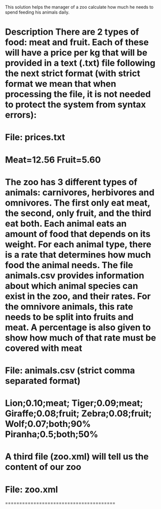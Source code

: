 This solution helps the manager of a zoo calculate how much he needs to spend feeding his animals daily.


Description
There are 2 types of food: meat and fruit.
Each of these will have a price per kg that will be provided in a text (.txt) file following the next strict format (with strict format we mean that when processing the file, it is not needed to protect the system from syntax errors):
=======================================
File: prices.txt
=======================================
Meat=12.56
Fruit=5.60
=======================================
The zoo has 3 different types of animals: carnivores, herbivores and omnivores. The first only eat meat, the second, only fruit, and the third eat both.
Each animal eats an amount of food that depends on its weight. For each animal type, there is a rate that determines how much food the animal needs.
The file animals.csv provides information about which animal species can exist in the zoo, and their rates.
For the omnivore animals, this rate needs to be split into fruits and meat. A percentage is also given to show how much of that rate must be covered with meat
=======================================
File: animals.csv (strict comma separated format)
=======================================
Lion;0.10;meat;
Tiger;0.09;meat;
Giraffe;0.08;fruit;
Zebra;0.08;fruit;
Wolf;0.07;both;90%
Piranha;0.5;both;50%
=======================================
A third file (zoo.xml) will tell us the content of our zoo
=======================================
File: zoo.xml
=======================================
<Zoo>
<Lions>
<Lion name='Simba' kg='160'/>
<Lion name='Nala' kg='172'/>
<Lion name='Mufasa' kg='190'/>
</Lions>
<Giraffes>
<Giraffe name='Hanna' kg='200'/>
<Giraffe name='Anna' kg='202'/>
<Giraffe name='Susanna' kg='199'/>
</Giraffes>
<Tigers>
<Tiger name='Dante' kg='150'/>
<Tiger name='Asimov' kg='142'/>
<Tiger name='Tolkien' kg='139'/>
</Tigers>
<Zebras>
<Zebra name='Chip' kg='100'/>
<Zebra name='Dale' kg='62'/>
</Zebras>
<Wolves>
<Wolf name='Pin' kg='78'/>
<Wolf name='Pon' kg='69'/>
</Wolves>
<Piranhas>
<Piranha name='Anastasia' kg='0.5'/>
</Piranhas>
</Zoo>
=======================================
